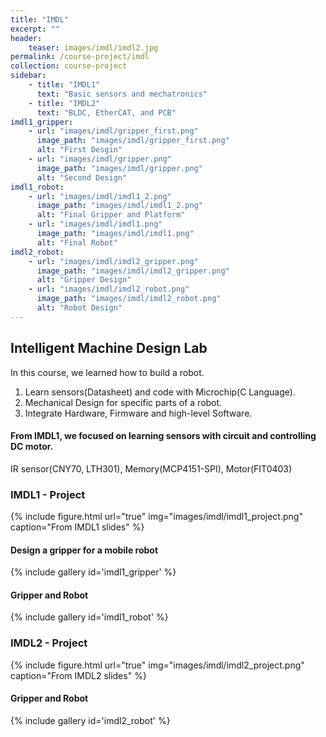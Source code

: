 ```yaml
---
title: "IMDL"
excerpt: ""
header:
    teaser: images/imdl/imdl2.jpg
permalink: /course-project/imdl
collection: course-project
sidebar:
    - title: "IMDL1"
      text: "Basic sensors and mechatronics"
    - title: "IMDL2"
      text: "BLDC, EtherCAT, and PCB"
imdl1_gripper:
    - url: "images/imdl/gripper_first.png"
      image_path: "images/imdl/gripper_first.png"
      alt: "First Desgin"
    - url: "images/imdl/gripper.png"
      image_path: "images/imdl/gripper.png"
      alt: "Second Design"
imdl1_robot:
    - url: "images/imdl/imdl1_2.png"
      image_path: "images/imdl/imdl1_2.png"
      alt: "Final Gripper and Platform"
    - url: "images/imdl/imdl1.png"
      image_path: "images/imdl/imdl1.png"
      alt: "Final Robot"
imdl2_robot:
    - url: "images/imdl/imdl2_gripper.png"
      image_path: "images/imdl/imdl2_gripper.png"
      alt: "Gripper Design"
    - url: "images/imdl/imdl2_robot.png"
      image_path: "images/imdl/imdl2_robot.png"
      alt: "Robot Design"
---
```

## Intelligent Machine Design Lab

In this course, we learned how to build a robot.
1. Learn sensors(Datasheet) and code with Microchip(C Language).
2. Mechanical Design for specific parts of a robot.
3. Integrate Hardware, Firmware and high-level Software.
   
   
#### From IMDL1, we focused on learning sensors with circuit and controlling DC motor.
IR sensor(CNY70, LTH301), Memory(MCP4151-SPI), Motor(FIT0403)


### IMDL1 - Project
{% include figure.html url="true" img="images/imdl/imdl1_project.png" caption="From IMDL1 slides" %}

#### Design a gripper for a mobile robot
{% include gallery id='imdl1_gripper' %}

#### Gripper and Robot
{% include gallery id='imdl1_robot' %}


### IMDL2 - Project
{% include figure.html url="true" img="images/imdl/imdl2_project.png" caption="From IMDL2 slides" %}

#### Gripper and Robot
{% include gallery id='imdl2_robot' %}